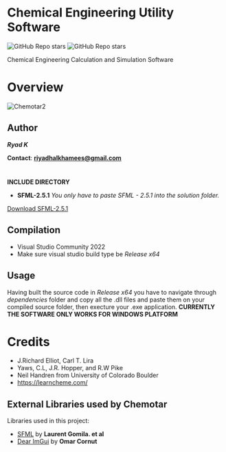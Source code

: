 # Chemical Engineering Utility Software
![GitHub Repo stars](https://img.shields.io/badge/Build-Passed-brightgreen) ![GitHub Repo stars](https://img.shields.io/badge/Dependencies-Updated-yellowgreen)

Chemical Engineering Calculation and Simulation Software
# Overview
![Chemotar2](https://user-images.githubusercontent.com/48857076/185905856-5010bdf9-3405-4dc6-8c21-e6ead1010ac1.png)

## Author 
***Ryad K***

**Contact**:
**riyadhalkhamees@gmail.com**
#
**INCLUDE DIRECTORY**
- **SFML-2.5.1**
*You only have to paste *SFML - 2.5.1* into the solution folder.*

[Download SFML-2.5.1](https://www.sfml-dev.org/files/SFML-2.5.1-windows-vc15-64-bit.zip)

## Compilation
- Visual Studio Community 2022
- Make sure visual studio build type be *Release x64*

## Usage
Having built the source code in *Release x64* you have to navigate through *dependencies* folder and copy all the .dll files and paste them on your
compiled source folder, then execture your .exe application.
**CURRENTLY THE SOFTWARE ONLY WORKS FOR WINDOWS PLATFORM**


# Credits
- J.Richard Elliot, Carl T. Lira
- Yaws, C.L, J.R. Hopper, and R.W Pike
- Neil Handren from University of Colorado Boulder
- https://learncheme.com/


## External Libraries used by Chemotar
Libraries used in this project:
- [SFML](https://github.com/SFML/SFML) by **Laurent Gomila. et al**
- [Dear ImGui](https://github.com/ocornut/imgui) by **Omar Cornut**
